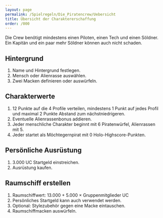 ```yaml
---
layout: page
permalink: /Spielregeln/Die_Piratencrew/Uebersicht
title: Übersicht der Charaktererschaffung
order: /000
---
```




Die Crew benötigt mindestens einen Piloten, einen Tech und einen Söldner. Ein Kapitän und ein paar mehr Söldner können auch nicht schaden.

## Hintergrund

1. Name und Hintergrund festlegen.
2. Mensch oder Alienrasse auswählen.
3. Zwei Macken definieren oder auswürfeln.

## Charakterwerte

1. 12 Punkte auf die 4 Profile verteilen, mindestens 1 Punkt auf jedes Profil und maximal 2 Punkte Abstand zum nächstniedrigeren.
2. Eventuelle Alienrassenbonus addieren.
3. Jeder menschliche Charakter beginnt mit 6 Piratenwürfel, Alienrassen mit 5.
4. Jeder startet als Möchtegernpirat mit 0 Holo-Highscore-Punkten.

## Persönliche Ausrüstung

1. 3.000 UC Startgeld einstreichen.
2. Ausrüstung kaufen.

## Raumschiff erstellen

1. Raumschiffwert: 13.000 + 5.000 × Gruppenmitglieder UC
2. Persönliches Startgeld kann auch verwendet werden.
3. Optional: Stylezubehör gegen eine Macke eintauschen.
4. Raumschiffmacken auswürfeln.
